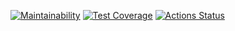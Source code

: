 [![Maintainability](https://api.codeclimate.com/v1/badges/478ac062720b5fdc552b/maintainability)](https://codeclimate.com/github/sscream/python-project-lvl2/maintainability)
[![Test Coverage](https://api.codeclimate.com/v1/badges/478ac062720b5fdc552b/test_coverage)](https://codeclimate.com/github/sscream/python-project-lvl2/test_coverage)
[![Actions Status](https://github.com/sscream/python-project-lvl2/workflows/lint-and-test/badge.svg)](https://github.com/sscream/python-project-lvl2/actions)